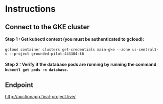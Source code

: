 # Instructions

## Connect to the GKE cluster
#### Step 1 : Get kubectl context (you must be authenticated to gcloud): 
```
gcloud container clusters get-credentials main-gke --zone us-central1-c --project grounded-pilot-443304-t6
```
#### Step 2 : Verify if the database pods are running by running the command `kubectl get pods -n database`.


## Endpoint
http://auctionapp.final-project.live/
